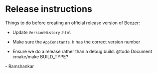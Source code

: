 # Release instructions

Things to do before creating an official release version of Beezer:

* Update `VersionHistory.html`

* Make sure the `AppConstants.h` has the correct version number

* Ensure we do a release rather than a debug build. @todo Document cmake/make BUILD_TYPE?

\- Ramshankar
